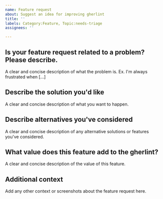 ```yaml
---
name: Feature request
about: Suggest an idea for improving gherlint
title: ''
labels: Category:Feature, Topic:needs-triage
assignees: ''

---
```


## Is your feature request related to a problem? Please describe.
A clear and concise description of what the problem is. Ex. I'm always frustrated when [...]

## Describe the solution you'd like
A clear and concise description of what you want to happen.

## Describe alternatives you've considered
A clear and concise description of any alternative solutions or features you've considered.

## What value does this feature add to the gherlint?
A clear and concise description of the value of this feature.

## Additional context
Add any other context or screenshots about the feature request here.
